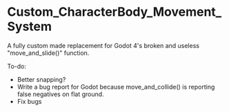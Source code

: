 # Custom_CharacterBody_Movement_System
A fully custom made replacement for Godot 4's broken and useless "move_and_slide()" function.

To-do:
- Better snapping?
- Write a bug report for Godot because move_and_collide() is reporting false negatives on flat ground.
- Fix bugs